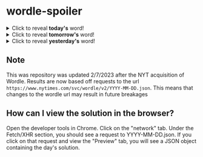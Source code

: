 # wordle-spoiler

<details>
  <summary>Click to reveal <b>today's</b> word!</summary>
  <br>
  <b> while </b>
</details>

<details>
  <summary>Click to reveal <b>tomorrow's</b> word!</summary>
  <br>
  <b> spurt </b>
</details>

<details>
  <summary>Click to reveal <b>yesterday's</b> word!</summary>
  <br>
  <b> merry </b>
</details>

## Note
This was repository was updated 2/7/2023 after the NYT acquisition of Wordle. Results are now based off requests to the url `https://www.nytimes.com/svc/wordle/v2/YYYY-MM-DD.json`. This means that changes to the wordle url may result in future breakages

## How can I view the solution in the browser?
Open the developer tools in Chrome. Click on the "network" tab. Under the Fetch/XHR section, you should see a request to YYYY-MM-DD.json. If you click on that request and view the "Preview" tab, you will see a JSON object containing the day's solution.